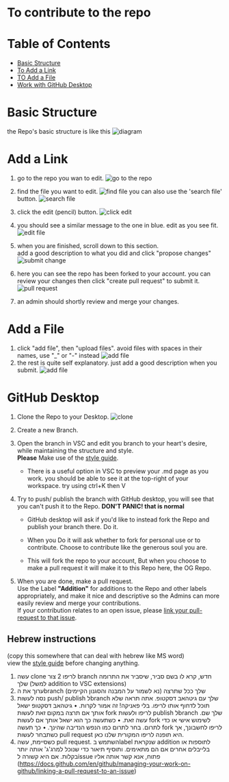# To contribute to the repo

# Table of Contents 
* [Basic Structure](#basic-structure)
* [To Add a Link](#add-a-link)
* [TO Add a File](#add-a-file)
* [Work with GitHub Desktop](#Github-Desktop)

# Basic Structure
the Repo's basic structure is like this
![diagram](teach/Repo%20Diagram.png)



# Add a Link
1. go to the repo you wan to edit.
![go to the repo](teach/bylink/0goto_repo.png)
1. find the file you want to edit.
![find file](teach/bylink/1find_file.png)
you can also use the 'search file' button. 
![search file](teach/bylink/searchfile.png)

1. click the edit (pencil) button.
![click edit](teach/bylink/2click_edit.png)
1. you should see a similar message to the one in blue.
edit as you see fit.
![edit file](teach/bylink/3editing_file.png)
1. when you are finished, scroll down to this section.  
add a good description to what you did and click "propose changes"
![submit change](teach/bylink/4submit_change.png)
1. here you can see the repo has been forked to your account.
you can review your changes then click "create pull request" to submit it.
![pull request](teach/bylink/5pull-request.png)

1. an admin should shortly review and merge your changes.

# Add a File
1. click "add file", then "upload files". avoid files with spaces in their names, use "_" or "-" instead
![add file](teach/file/addfile.png)
1. the rest is quite self explanatory. just add a good description when you submit.
![add file](teach/file/addfile.png)

# GitHub Desktop
1. Clone the Repo to your Desktop.
![clone](teach/file/fork.png)

2. Create a new Branch.

3. Open the branch in VSC and edit you branch to your heart's desire, while maintaining the structure and style.  
__Please__ Make use of the [style guide](./style-guide.md).
    * There is a useful option in VSC to preview your .md page as you work. you should be able to see it at the top-right of your workspace. try using ctrl+K then V

4. Try to push/ publish the branch with GitHub desktop, you will see that you can't push it to the Repo.
__DON'T PANIC! that is normal__

    * GitHub desktop will ask if you'd like to instead fork the Repo and publish your branch there. Do it.

    * When you Do it will ask whether to fork for personal use or to contribute. Choose to contribute like the generous soul you are.

    * This will fork the repo to your account, But when you choose to make a pull request it will make it to this Repo here, the OG Repo.

5. When you are done, make a pull request.  
Use the Label __"Addition"__ for additions to the Repo and other labels appropriately, and make it nice and descriptive so the Admins can more easily review and merge your contributions.  
 If your contribution relates to an open issue, please [link your pull-request to that issue](https://docs.github.com/en/github/managing-your-work-on-github/linking-a-pull-request-to-an-issue).

## Hebrew instructions 
(copy this somewhere that can deal with hebrew like MS word)  
view the [style guide](./style-guide.md) before changing anything.
1. עשה clone לריפו
2 צור branch חדש, קרא לו בשם סביר, שיסביר את התרומה שלך (למשל addition to VSC extensions)
3. ערוך את הbranch שלך ככל שתרצה (נא לשמור על המבנה והסגנון הקיימים)
4. נסה לעשות  push/ publish לbranch שלך עם גיטהאב דסקטופ. אתה תראה שלא תוכל לדחוף אותו לריפו. בלי פאניקה! זה אמור לקרות.
•	גיטהאב דסקטופ ישאל אותך אם תרצה במקום זאת לעשות fork לריפו ולעשות publish לbranch שלך שם. עשה זאת.
•	כשתעשה כך הוא ישאל אותך אם לעשות fork לשימוש אישי או כדי לתרום. בחר לתרום כמו הנפש הנדיבה שהינך.
•	כך תעשה fork לריפו לחשבונך, אך כשתבחר לעשות pull request היא תופנה לריפו המקורית שלנו כאן.
5. כשסיימת, עשה  pull request. השתמש בlabel שנקראת addition לתוספות או בלייבלים אחרים אם הם מתאימים. ותוסיף תיאור כדי שנוכל למרג'ג' אותה יותר בקלות. אם היא קשורה לissue פתוח, אנא קשר אותה אליו (https://docs.github.com/en/github/managing-your-work-on-github/linking-a-pull-request-to-an-issue)
